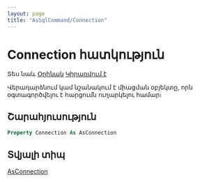 ```yaml
---
layout: page
title: "AsSqlCommand/Connection"
---
```

# Connection հատկություն 

Տես նաև [Օրինակ](../../Examples/AsSqlCommand.md) [Կիրառվում է](../AsSqlCommand.md)

Վերադարձնում կամ նշանակում է միացման օբյեկտը, որն օգտագործվելու է հարցումն ուղարկելու համար։

## Շարահյուսություն

``` vb
Property Connection As AsConnection
```

## Տվյալի տիպ

[AsConnection](../AsConnection.md)
